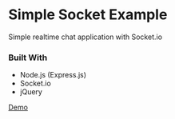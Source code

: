 # Simple Socket Example

Simple realtime chat application with Socket.io

### Built With
- Node.js (Express.js)
- Socket.io
- jQuery

<a href="https://simple-socket-example.herokuapp.com">Demo</a>
